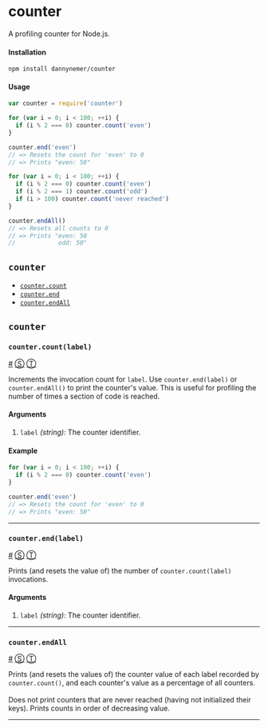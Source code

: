 # counter

A profiling counter for Node.js.

#### Installation
```shell
npm install dannynemer/counter
```

#### Usage
```js
var counter = require('counter')

for (var i = 0; i < 100; ++i) {
  if (i % 2 === 0) counter.count('even')
}

counter.end('even')
// => Resets the count for 'even' to 0
// => Prints "even: 50"

for (var i = 0; i < 100; ++i) {
  if (i % 2 === 0) counter.count('even')
  if (i % 2 === 1) counter.count('odd')
  if (i > 100) counter.count('never reached')
}

counter.endAll()
// => Resets all counts to 0
// => Prints "even: 50
//            odd: 50"
```

<!-- div class="toc-container" -->

<!-- div -->

## `counter`
* <a href="#counter-count">`counter.count`</a>
* <a href="#counter-end">`counter.end`</a>
* <a href="#counter-endAll">`counter.endAll`</a>

<!-- /div -->

<!-- /div -->

<!-- div class="doc-container" -->

<!-- div -->

## `counter`

<!-- div -->

### <a id="counter-count"></a>`counter.count(label)`
<a href="#counter-count">#</a> [&#x24C8;](https://github.com/DannyNemer/counter/blob/master/counter.js#L34 "View in source") [&#x24C9;][1]

Increments the invocation count for `label`. Use `counter.end(label)` or `counter.endAll()` to print the counter's value. This is useful for profiling the number of times a section of code is reached.

#### Arguments
1. `label` *(string)*: The counter identifier.

#### Example
```js
for (var i = 0; i < 100; ++i) {
  if (i % 2 === 0) counter.count('even')
}

counter.end('even')
// => Resets the count for 'even' to 0
// => Prints "even: 50"
```
* * *

<!-- /div -->

<!-- div -->

### <a id="counter-end"></a>`counter.end(label)`
<a href="#counter-end">#</a> [&#x24C8;](https://github.com/DannyNemer/counter/blob/master/counter.js#L45 "View in source") [&#x24C9;][1]

Prints (and resets the value of) the number of `counter.count(label)` invocations.

#### Arguments
1. `label` *(string)*: The counter identifier.

* * *

<!-- /div -->

<!-- div -->

### <a id="counter-endAll"></a>`counter.endAll`
<a href="#counter-endAll">#</a> [&#x24C8;](https://github.com/DannyNemer/counter/blob/master/counter.js#L72 "View in source") [&#x24C9;][1]

Prints (and resets the values of) the counter value of each label recorded by `counter.count()`, and each counter's value as a percentage of all counters.
<br>
<br>
Does not print counters that are never reached (having not initialized their keys). Prints counts in order of decreasing value.

* * *

<!-- /div -->

<!-- /div -->

<!-- /div -->

 [1]: #counter "Jump back to the TOC."

